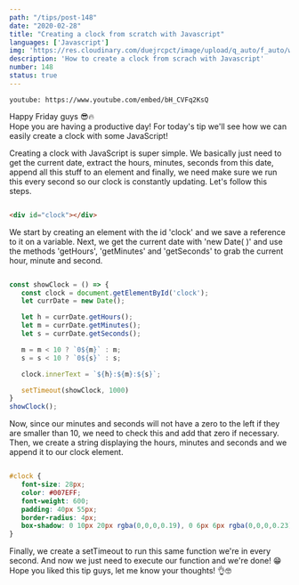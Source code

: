 ```yaml
---
path: "/tips/post-148"
date: "2020-02-28"
title: "Creating a clock from scratch with Javascript"
languages: ['Javascript']
img: 'https://res.cloudinary.com/duejrcpct/image/upload/q_auto/f_auto/w_1000/v1588142114/tips/148-1_zam0s7.png'
description: 'How to create a clock from scrach with Javascript'
number: 148
status: true
---
```


`youtube: https://www.youtube.com/embed/bH_CVFq2KsQ`

Happy Friday guys 😎🔥  
Hope you are having a productive day! For today's tip we'll see how we can easily create a clock with some JavaScript!

Creating a clock with JavaScript is super simple. We basically just need to get the current date, extract the hours, minutes, seconds from this date, append all this stuff to an element and finally, we need make sure we run this every second so our clock is constantly updating. Let's follow this steps.

 ```html
 
<div id="clock"></div>

 ```

We start by creating an element with the id 'clock' and we save a reference to it on a variable. Next, we get the current date with 'new Date( )' and use the methods 'getHours', 'getMinutes' and 'getSeconds' to grab the current hour, minute and second.

 ```javascript
 
const showClock = () => {
    const clock = document.getElementById('clock');
    let currDate = new Date();

    let h = currDate.getHours();
    let m = currDate.getMinutes();
    let s = currDate.getSeconds();

    m = m < 10 ? `0${m}` : m;
    s = s < 10 ? `0${s}` : s;

    clock.innerText = `${h}:${m}:${s}`;

    setTimeout(showClock, 1000)
}
showClock();

 ```

Now, since our minutes and seconds will not have a zero to the left if they are smaller than 10, we need to check this and add that zero if necessary.
Then, we create a string displaying the hours, minutes and seconds and we append it to our clock element.

 ```css
 
#clock {
    font-size: 28px;
    color: #007EFF;
    font-weight: 600;
    padding: 40px 55px;
    border-radius: 4px;
    box-shadow: 0 10px 20px rgba(0,0,0,0.19), 0 6px 6px rgba(0,0,0,0.23);
}

 ```

Finally, we create a setTimeout to run this same function we're in every second. And now we just need to execute our function and we're done! 😁  
Hope you liked this tip guys, let me know your thoughts! 👌🤓

